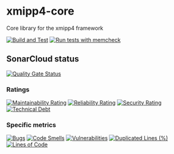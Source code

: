 # xmipp4-core
Core library for the xmipp4 framework

[![Build and Test](https://github.com/gigabit-clowns/xmipp4-core/actions/workflows/build-and-test.yml/badge.svg)](https://github.com/gigabit-clowns/xmipp4-core/actions/workflows/build-and-test.yml)
[![Run tests with memcheck](https://github.com/gigabit-clowns/xmipp4-core/actions/workflows/test-with-memcheck.yml/badge.svg)](https://github.com/gigabit-clowns/xmipp4-core/actions/workflows/test-with-memcheck.yml)

## SonarCloud status
[![Quality Gate Status](https://sonarcloud.io/api/project_badges/measure?project=gigabit-clowns_xmipp4-core&metric=alert_status)](https://sonarcloud.io/summary/new_code?id=gigabit-clowns_xmipp4-core)

### Ratings
[![Maintainability Rating](https://sonarcloud.io/api/project_badges/measure?project=gigabit-clowns_xmipp4-core&metric=sqale_rating)](https://sonarcloud.io/summary/new_code?id=gigabit-clowns_xmipp4-core)
[![Reliability Rating](https://sonarcloud.io/api/project_badges/measure?project=gigabit-clowns_xmipp4-core&metric=reliability_rating)](https://sonarcloud.io/summary/new_code?id=gigabit-clowns_xmipp4-core)
[![Security Rating](https://sonarcloud.io/api/project_badges/measure?project=gigabit-clowns_xmipp4-core&metric=security_rating)](https://sonarcloud.io/summary/new_code?id=gigabit-clowns_xmipp4-core)
[![Technical Debt](https://sonarcloud.io/api/project_badges/measure?project=gigabit-clowns_xmipp4-core&metric=sqale_index)](https://sonarcloud.io/summary/new_code?id=gigabit-clowns_xmipp4-core)

### Specific metrics
[![Bugs](https://sonarcloud.io/api/project_badges/measure?project=gigabit-clowns_xmipp4-core&metric=bugs)](https://sonarcloud.io/summary/new_code?id=gigabit-clowns_xmipp4-core)
[![Code Smells](https://sonarcloud.io/api/project_badges/measure?project=gigabit-clowns_xmipp4-core&metric=code_smells)](https://sonarcloud.io/summary/new_code?id=gigabit-clowns_xmipp4-core)
[![Vulnerabilities](https://sonarcloud.io/api/project_badges/measure?project=gigabit-clowns_xmipp4-core&metric=vulnerabilities)](https://sonarcloud.io/summary/new_code?id=gigabit-clowns_xmipp4-core)
[![Duplicated Lines (%)](https://sonarcloud.io/api/project_badges/measure?project=gigabit-clowns_xmipp4-core&metric=duplicated_lines_density)](https://sonarcloud.io/summary/new_code?id=gigabit-clowns_xmipp4-core)
[![Lines of Code](https://sonarcloud.io/api/project_badges/measure?project=gigabit-clowns_xmipp4-core&metric=ncloc)](https://sonarcloud.io/summary/new_code?id=gigabit-clowns_xmipp4-core)
